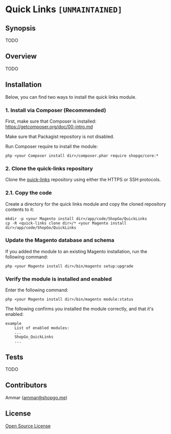 Quick Links `[UNMAINTAINED]`
============================


<h2 id="syn">Synopsis</h2>

TODO

<h2 id="over">Overview</h2>

TODO

<h2 id="install">Installation</h2>

Below, you can find two ways to install the quick links module.

### 1. Install via Composer (Recommended)
First, make sure that Composer is installed: https://getcomposer.org/doc/00-intro.md

Make sure that Packagist repository is not disabled.

Run Composer require to install the module:

    php <your Composer install dir>/composer.phar require shopgo/core:*

### 2. Clone the quick-links repository
Clone the <a href="https://bitbucket.org/shopgo-magento2/quick-links.git" target="_blank">quick-links</a> repository using either the HTTPS or SSH protocols.

### 2.1. Copy the code
Create a directory for the quick links module and copy the cloned repository contents to it:

    mkdir -p <your Magento install dir>/app/code/ShopGo/QuickLinks
    cp -R <quick-links clone dir>/* <your Magento install dir>/app/code/ShopGo/QuickLinks

### Update the Magento database and schema
If you added the module to an existing Magento installation, run the following command:

    php <your Magento install dir>/bin/magento setup:upgrade

### Verify the module is installed and enabled
Enter the following command:

    php <your Magento install dir>/bin/magento module:status

The following confirms you installed the module correctly, and that it's enabled:

    example
        List of enabled modules:
        ...
        ShopGo_QuickLinks
        ...

<h2 id="tests">Tests</h2>

TODO

<h2 id="contrib">Contributors</h2>

Ammar (<ammar@shopgo.me>)

<h2 id="lic">License</h2>

[Open Source License](LICENSE.txt)
